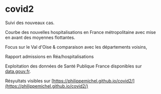 # covid2

Suivi des nouveaux cas. 

Courbe des nouvelles hospitalisations en France métropolitaine avec mise en avant des moyennes flottantes.

Focus sur le Val d'Oise & comparaison avec les départements voisins, 

Rapport admissions en Réa/hospitalisations

Exploitation des données de Santé Publique France disponibles sur [data.gouv.fr](https://www.data.gouv.fr/fr/pages/donnees-coronavirus/).

Résyultats visibles sur [https://philippemichel.github.io/covid2/](https://philippemichel.github.io/covid2/)
